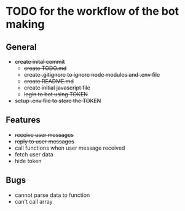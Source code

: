 # TODO for the workflow of the bot making
## General
+ ~~create inital commit~~
    + ~~create TODO.md~~
    + ~~create .gitignore to ignore node modules and .env file~~
    + ~~create README.md~~
    + ~~create initial javascript file~~
    + ~~login to bot using TOKEN~~
+ ~~setup .env file to store the TOKEN~~
## Features
+ ~~receive user messages~~
+ ~~reply to user messages~~
+ call functions when user message received
+ fetch user data
+ hide token
## Bugs
+ cannot parse data to function
+ can't call array

